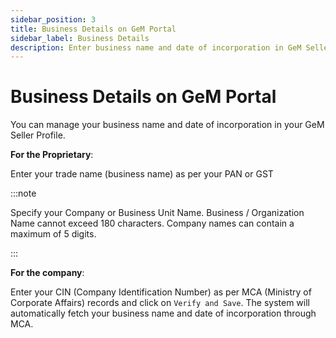 ```yaml
---
sidebar_position: 3
title: Business Details on GeM Portal
sidebar_label: Business Details
description: Enter business name and date of incorporation in GeM Seller Profile
---
```


# Business Details on GeM Portal

You can manage your business name and date of incorporation in your GeM Seller Profile.

**For the Proprietary**:

Enter your trade name (business name) as per your PAN or GST

:::note

Specify your Company or Business Unit Name. Business / Organization Name cannot exceed 180 characters. Company names can contain a maximum of 5 digits.

:::

**For the company**:

Enter your CIN (Company Identification Number) as per MCA (Ministry of Corporate Affairs) records and click on `Verify and Save`. The system will automatically fetch your business name and date of incorporation through MCA.